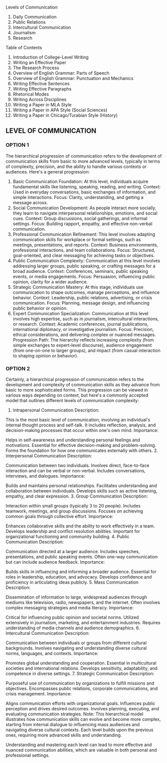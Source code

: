 Levels of Communication
1. Daily Communication
2. Public Relations
3. Intercultural Communication
4. Journalism
5. Research


Table of Contents
1. Introduction of College-Level Writing
2. Writing an Effective Paper
3. The Research Process
4. Overview of English Grammar: Parts of Speech
5. Overview of English Grammar: Punctuation and Mechanics
6. Writing Effective Sentences
7. Writing Effective Paragraphs
8. Rhetorical Modes
9. Writing Across Disciplines
10. Writing a Paper in MLA Style
11. Writing a Paper in APA Style (Social Sciences)
12. Writing a Paper in Chicago/Turabian Style (History)


## LEVEL OF COMMUNICATION
### OPTION 1
The hierarchical progression of communication refers to the development of communication skills from basic to more advanced levels, typically in terms of complexity, precision, and the ability to handle various contexts or audiences. Here's a general progression:

1. Basic Communication
Foundation: At this level, individuals acquire fundamental skills like listening, speaking, reading, and writing.
Context: Used in everyday conversations, basic exchanges of information, and simple interactions.
Focus: Clarity, understanding, and getting a message across.
2. Social Communication
Development: As people interact more socially, they learn to navigate interpersonal relationships, emotions, and social cues.
Context: Group discussions, social gatherings, and informal settings.
Focus: Building rapport, empathy, and effective non-verbal communication.
3. Professional Communication
Refinement: This level involves adapting communication skills for workplace or formal settings, such as meetings, presentations, and reports.
Context: Business environments, professional interactions, and team collaborations.
Focus: Structured, goal-oriented, and clear messaging for achieving tasks or objectives.
4. Public Communication
Complexity: Communication at this level involves addressing larger groups, public speaking, or crafting messages for a broad audience.
Context: Conferences, seminars, public speaking events, or media engagements.
Focus: Persuasion, influencing public opinion, clarity for a wider audience.
5. Strategic Communication
Mastery: At this stage, individuals use communication to shape outcomes, manage perceptions, and influence behavior.
Context: Leadership, public relations, advertising, or crisis communication.
Focus: Planning, message design, and influencing public behavior or opinion.
6. Expert Communication
Specialization: Communication at this level involves high expertise, such as in journalism, intercultural interactions, or research.
Context: Academic conferences, journal publications, international diplomacy, or investigative journalism.
Focus: Precision, ethical considerations, and delivering complex or nuanced messages.
Progression Path:
The hierarchy reflects increasing complexity (from simple exchanges to expert-level discourse), audience engagement (from one-on-one to larger groups), and impact (from casual interaction to shaping opinion or behavior).


### OPTION 2
Certainly, a hierarchical progression of communication refers to the development and complexity of communication skills as they advance from basic to more sophisticated forms. This progression can be viewed in various ways depending on context, but here's a commonly accepted model that outlines different levels of communication complexity:

1. Intrapersonal Communication
Description:

This is the most basic level of communication, involving an individual's internal thought process and self-talk.
It includes reflection, analysis, and decision-making processes that occur within one's own mind.
Importance:

Helps in self-awareness and understanding personal feelings and motivations.
Essential for effective decision-making and problem-solving.
Forms the foundation for how one communicates externally with others.
2. Interpersonal Communication
Description:

Communication between two individuals.
Involves direct, face-to-face interaction and can be verbal or non-verbal.
Includes conversations, interviews, and dialogues.
Importance:

Builds and maintains personal relationships.
Facilitates understanding and collaboration between individuals.
Develops skills such as active listening, empathy, and clear expression.
3. Group Communication
Description:

Interaction within small groups (typically 3 to 20 people).
Includes teamwork, meetings, and group discussions.
Focuses on achieving common goals through collective effort.
Importance:

Enhances collaborative skills and the ability to work effectively in a team.
Develops leadership and conflict resolution abilities.
Important for organizational functioning and community building.
4. Public Communication
Description:

Communication directed at a larger audience.
Includes speeches, presentations, and public speaking events.
Often one-way communication but can include audience feedback.
Importance:

Builds skills in influencing and informing a broader audience.
Essential for roles in leadership, education, and advocacy.
Develops confidence and proficiency in articulating ideas publicly.
5. Mass Communication
Description:

Dissemination of information to large, widespread audiences through mediums like television, radio, newspapers, and the internet.
Often involves complex messaging strategies and media literacy.
Importance:

Critical for influencing public opinion and societal norms.
Utilized extensively in journalism, marketing, and entertainment industries.
Requires understanding of media channels and audience demographics.
6. Intercultural Communication
Description:

Communication between individuals or groups from different cultural backgrounds.
Involves navigating and understanding diverse cultural norms, languages, and contexts.
Importance:

Promotes global understanding and cooperation.
Essential in multicultural societies and international relations.
Develops sensitivity, adaptability, and competence in diverse settings.
7. Strategic Communication
Description:

Purposeful use of communication by organizations to fulfill missions and objectives.
Encompasses public relations, corporate communications, and crisis management.
Importance:

Aligns communication efforts with organizational goals.
Influences public perception and drives desired outcomes.
Involves planning, executing, and evaluating communication strategies.
Note: This hierarchical model illustrates how communication skills can evolve and become more complex, starting from internal dialogue to influencing mass audiences and navigating diverse cultural contexts. Each level builds upon the previous ones, requiring more advanced skills and understanding.

Understanding and mastering each level can lead to more effective and nuanced communication abilities, which are valuable in both personal and professional settings.
